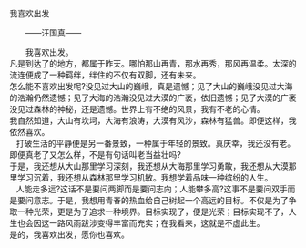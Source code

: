 <head>
</head>

<body>
<div id="top"></div>
<div id="content">
  <p class="style1">我喜欢出发</p>
  <p class="style2">　　——汪国真——</p>
  <div class="style3">
  <p>　　我喜欢出发。<br />
    凡是到达了的地方，都属于昨天。哪怕那山再青，那水再秀，那风再温柔。太深的流连便成了一种羁绊，绊住的不仅有双脚，还有未来。<br />
    怎么能不喜欢出发呢?没见过大山的巍峨，真是遗憾；见了大山的巍峨没见过大海的浩瀚仍然遗憾；见了大海的浩瀚没见过大漠的广袤，依旧遗憾；见了大漠的广袤没见过森林的神秘，还是遗憾。世界上有不绝的风景，我有不老的心情。<br />
    我自然知道，大山有坎坷，大海有浪涛，大漠有风沙，森林有猛兽。即便这样，我依然喜欢。<br />
   &nbsp;&nbsp; 打破生活的平静便是另一番景致，一种属于年轻的景致。真庆幸，我还没有老。即便真老了又怎么样，不是有句话叫老当益壮吗?<br />
    于是，我还想从大山那里学习深刻，我还想从大海那里学习勇敢，我还想从大漠那里学习沉着，我还想从森林那里学习机敏。我想学着品味一种缤纷的人生。<br />
   &nbsp;&nbsp; 人能走多远?这话不是要问两脚而是要问志向；人能攀多高?这事不是要问双手而是要问意志。于是，我想用青春的热血给自己树起一个高远的目标。不仅是为了争取一种光荣，更是为了追求一种境界。目标实现了，便是光荣；目标实现不了，人生也会因这一路风雨跋涉变得丰富而充实；在我看来，这就是不虚此生。<br />
    是的，我喜欢出发，愿你也喜欢。</p>
  </div>
</div>
<div id="footer"></div>
</body>
</html>
